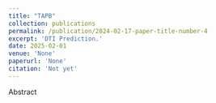 ```yaml
---
title: "TAPB"
collection: publications
permalink: /publication/2024-02-17-paper-title-number-4
excerpt: 'DTI Prediction.'
date: 2025-02-01
venue: 'None'
paperurl: 'None'
citation: 'Not yet'
---
```


Abstract
